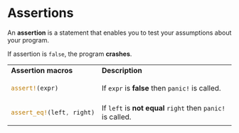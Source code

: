 # Assertions
An **assertion** is a statement that enables you to test your assumptions about your program.

If assertion is ``false``, the program **crashes**.

<table>
    <tr>
        <td><b>Assertion macros</b></td>
        <td><b>Description</b></td>
    <tr>
<tr>
<td>

```Rust
assert!(expr)
```

</td>
<td>If <code>expr</code> is <b>false</b> then <code>panic!</code> is called.</td>
<tr></tr>
<tr>
<td>

```Rust
assert_eq!(left, right)
```

</td>
<td>If <code>left</code> is <b>not equal</b> <code>right</code> then <code>panic!</code> is called.</td>
</tr>
</table>
